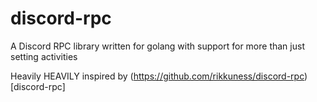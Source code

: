 # discord-rpc
A Discord RPC library written for golang with support for more than just setting activities

Heavily HEAVILY inspired by (https://github.com/rikkuness/discord-rpc)[discord-rpc]